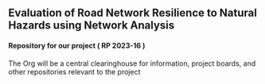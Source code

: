 ## Evaluation of Road Network Resilience to Natural Hazards using Network Analysis

#### Repository for our project ( RP 2023-16 )

The Org will be a central clearinghouse for information, project boards, and other repositories relevant to the project
